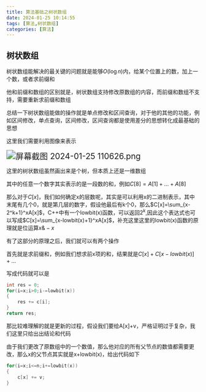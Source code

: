 ```yaml
---
title: 算法基础之树状数组
date: 2024-01-25 10:14:55
tags: [算法,树状数组]
categories: [算法]
---
```


## 树状数组

树状数组能解决的最关键的问题就是能够$O(\log n)$内，给某个位置上的数，加上一个数，或者求前缀和

他和前缀和数组的区别就是，树状数组支持修改原数组的内容，而前缀和数组不支持，需要重新求前缀和数组

总结一下树状数组能做的操作就是单点修改和区间查询，对于他的其他的功能，例如区间修改，单点查询，区间修改，区间查询都是使用差分的思想转化成最基础的思想

这里我们需要利用图像来表示

<img src="https://s2.loli.net/2024/01/25/DzbQFvCBtpRd3J6.png" alt="屏幕截图 2024-01-25 110626.png" style="zoom:150%;" />

这里的树状数组虽然画出来是个树，但本质上还是一维数组

其中的任意一个数字其实表示的是一段数的和，例如$C[8]=A[1]+\dots+A[8]$

那么对于$C[x]$，我们如何确定x的层数呢，其实是可以利用x的二进制表示，其中末尾有几个0，就是第几层的数字，假设他最后有k个0，那么$C[x]=\sum_{x-2^k+1}^xA[x]$，C++中有一个lowbit(x)函数，可以返回$2^k$,因此这个表达式也可以写成$C[x]=\sum_{x-lowbit(x)+1}^xA[x]$，补充这里这里的lowbit(x)函数的原理就是位运算$x\&-x$

有了这部分的原理之后，我们就可以有两个操作

首先就是求前缀和，例如我们想求前x项的和，结果就是$C[x]+C[x-lowbit(x)]+\dots$

写成代码就可以是

```cpp
int res = 0;
for(i=x;i>0;i-=lowbit(x))
{
    res += c[i];
}
return res;
```

那比较难理解的就是更新的过程，假设我们要给A[x]+v，严格证明过于复杂，我们这里只给出出结论和代码

由于我们更改了原数组中的一个数值，那么他对应的所有父节点的数值都需要更改，那么x的父节点其实就是x+lowbit(x)，给出代码如下

```cpp
for(i=x;i<=n;i+=lowbit(x))
{
    c[x] += v;
}
```

